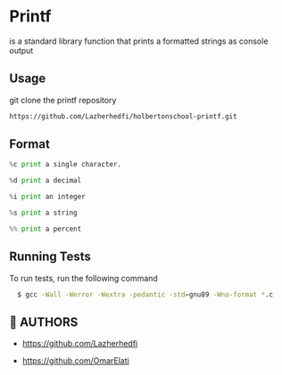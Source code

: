 # Printf

is a standard library function that prints a formatted strings as console output
## Usage

git clone the printf repository

```bash
https://github.com/Lazherhedfi/holbertonschool-printf.git
```

## Format

```python
%c print a single character.

%d print a decimal

%i print an integer 

%s print a string 

%% print a percent 

```


## Running Tests

To run tests, run the following command

```bash
  $ gcc -Wall -Werror -Wextra -pedantic -std=gnu89 -Wno-format *.c

```
## 🔗 AUTHORS

- https://github.com/Lazherhedfi

- https://github.com/OmarElati

## 

